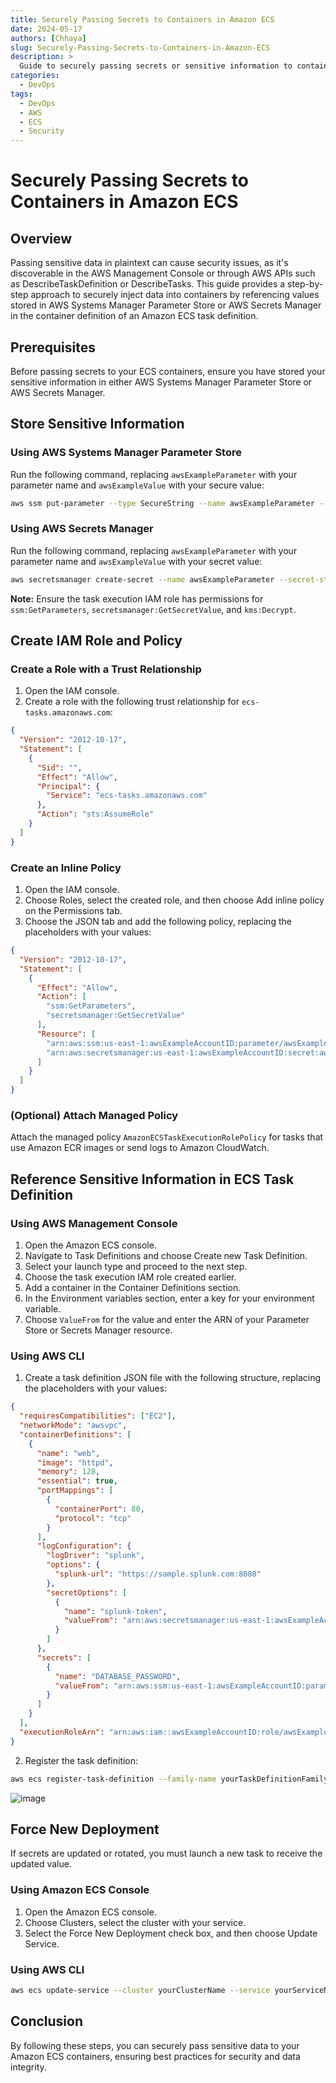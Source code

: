 ```yaml
---
title: Securely Passing Secrets to Containers in Amazon ECS
date: 2024-05-17
authors: [Chhaya]
slug: Securely-Passing-Secrets-to-Containers-in-Amazon-ECS
description: >
  Guide to securely passing secrets or sensitive information to containers in an Amazon ECS task using AWS Systems Manager Parameter Store and AWS Secrets Manager.
categories:
  - DevOps
tags:
  - DevOps
  - AWS
  - ECS
  - Security
---
```


# Securely Passing Secrets to Containers in Amazon ECS

## Overview

Passing sensitive data in plaintext can cause security issues, as it's discoverable in the AWS Management Console or through AWS APIs such as DescribeTaskDefinition or DescribeTasks. This guide provides a step-by-step approach to securely inject data into containers by referencing values stored in AWS Systems Manager Parameter Store or AWS Secrets Manager in the container definition of an Amazon ECS task definition.

<!-- more -->

## Prerequisites

Before passing secrets to your ECS containers, ensure you have stored your sensitive information in either AWS Systems Manager Parameter Store or AWS Secrets Manager.

## Store Sensitive Information

### Using AWS Systems Manager Parameter Store

Run the following command, replacing `awsExampleParameter` with your parameter name and `awsExampleValue` with your secure value:

```sh
aws ssm put-parameter --type SecureString --name awsExampleParameter --value awsExampleValue
```

### Using AWS Secrets Manager

Run the following command, replacing `awsExampleParameter` with your parameter name and `awsExampleValue` with your secret value:

```sh
aws secretsmanager create-secret --name awsExampleParameter --secret-string awsExampleValue
```

**Note:** Ensure the task execution IAM role has permissions for `ssm:GetParameters`, `secretsmanager:GetSecretValue`, and `kms:Decrypt`.

## Create IAM Role and Policy

### Create a Role with a Trust Relationship

1. Open the IAM console.
2. Create a role with the following trust relationship for `ecs-tasks.amazonaws.com`:

```json
{
  "Version": "2012-10-17",
  "Statement": [
    {
      "Sid": "",
      "Effect": "Allow",
      "Principal": {
        "Service": "ecs-tasks.amazonaws.com"
      },
      "Action": "sts:AssumeRole"
    }
  ]
}
```

### Create an Inline Policy

1. Open the IAM console.
2. Choose Roles, select the created role, and then choose Add inline policy on the Permissions tab.
3. Choose the JSON tab and add the following policy, replacing the placeholders with your values:

```json
{
  "Version": "2012-10-17",
  "Statement": [
    {
      "Effect": "Allow",
      "Action": [
        "ssm:GetParameters",
        "secretsmanager:GetSecretValue"
      ],
      "Resource": [
        "arn:aws:ssm:us-east-1:awsExampleAccountID:parameter/awsExampleParameter",
        "arn:aws:secretsmanager:us-east-1:awsExampleAccountID:secret:awsExampleParameter*"
      ]
    }
  ]
}
```

### (Optional) Attach Managed Policy

Attach the managed policy `AmazonECSTaskExecutionRolePolicy` for tasks that use Amazon ECR images or send logs to Amazon CloudWatch.

## Reference Sensitive Information in ECS Task Definition

### Using AWS Management Console

1. Open the Amazon ECS console.
2. Navigate to Task Definitions and choose Create new Task Definition.
3. Select your launch type and proceed to the next step.
4. Choose the task execution IAM role created earlier.
5. Add a container in the Container Definitions section.
6. In the Environment variables section, enter a key for your environment variable.
7. Choose `ValueFrom` for the value and enter the ARN of your Parameter Store or Secrets Manager resource.

### Using AWS CLI

1. Create a task definition JSON file with the following structure, replacing the placeholders with your values:

```json
{
  "requiresCompatibilities": ["EC2"],
  "networkMode": "awsvpc",
  "containerDefinitions": [
    {
      "name": "web",
      "image": "httpd",
      "memory": 128,
      "essential": true,
      "portMappings": [
        {
          "containerPort": 80,
          "protocol": "tcp"
        }
      ],
      "logConfiguration": {
        "logDriver": "splunk",
        "options": {
          "splunk-url": "https://sample.splunk.com:8080"
        },
        "secretOptions": [
          {
            "name": "splunk-token",
            "valueFrom": "arn:aws:secretsmanager:us-east-1:awsExampleAccountID:secret:awsExampleParameter"
          }
        ]
      },
      "secrets": [
        {
          "name": "DATABASE_PASSWORD",
          "valueFrom": "arn:aws:ssm:us-east-1:awsExampleAccountID:parameter/awsExampleParameter"
        }
      ]
    }
  ],
  "executionRoleArn": "arn:aws:iam::awsExampleAccountID:role/awsExampleRoleName"
}
```

2. Register the task definition:

```sh
aws ecs register-task-definition --family-name yourTaskDefinitionFamily --cli-input-json file://pathToYourJsonFile
```

![image](https://github.com/chhayasingh0112/blogs/assets/72135131/240a3fca-09b1-4ac2-9b5d-34e81e0e544e)

## Force New Deployment

If secrets are updated or rotated, you must launch a new task to receive the updated value.

### Using Amazon ECS Console

1. Open the Amazon ECS console.
2. Choose Clusters, select the cluster with your service.
3. Select the Force New Deployment check box, and then choose Update Service.

### Using AWS CLI

```sh
aws ecs update-service --cluster yourClusterName --service yourServiceName --force-new-deployment
```

## Conclusion

By following these steps, you can securely pass sensitive data to your Amazon ECS containers, ensuring best practices for security and data integrity.
